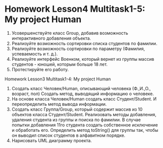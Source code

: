 # Homework Lesson4 Multitask1-5: My project Human

 1. Усовершенствуйте класс Group, добавив возможность интерактивного добавления объекта.
 2. Реализуйте возможность сортировки списка студентов по фамилии.
 3. Реализуйте возможность сортировки по параметру (Фамилия, успеваемость и т. д.).
 4. Реализуйте интерфейс Военком, который вернет из группы массив студентов - юношей, которым больше 18 лет.
 5. Протестируйте его работу.

Homework Lesson3 Multitask1-4: My project Human
 1. Создать класс Человек/Human, описывающий человека (Ф.,И.,О., возраст, пол)
 Создать метод, выводящий информацию о человеке.
 2. На основе класса Человек/Human создать класс Студент/Student. И переопределить метод вывода информации.
 3. Создать класс Группа/Group, который содержит массив из 10 объектов класса Студент/Student.
 Реализовать методы добавления, удаления студента из группы и поиска по фамилии.
 В случае попытки добавления 11го студента создать собственное исключение и обработать его.
 Определить метод toString() для группы так, чтобы он выводил список студентов в алфавитном порядке.
 4. Нарисовать UML диаграмму проекта. 
